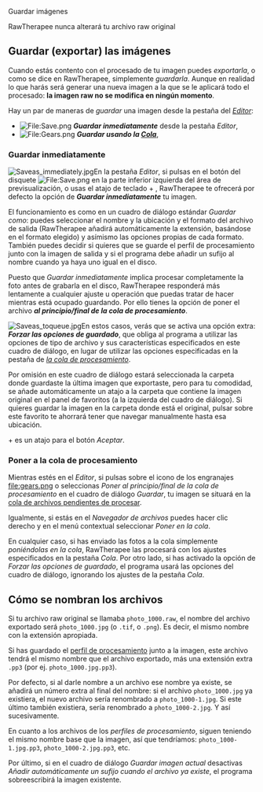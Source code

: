 <div class="pagetitle">

Guardar imágenes

</div>
<div class="headline">

RawTherapee nunca alterará tu archivo raw original

</div>

## Guardar (exportar) las imágenes

Cuando estás contento con el procesado de tu imagen puedes *exportarla*,
o como se dice en RawTherapee, simplemente *guardarla*. Aunque en
realidad lo que harás será generar una nueva imagen a la que se le
aplicará todo el procesado: **la imagen raw no se modifica en ningún
momento**.

Hay un par de maneras de *guardar* una imagen desde la pestaña del
[*Editor*](The_Image_Editor_Tab/es "wikilink"):

- ![<File:Save.png>](Save.png "File:Save.png") ***Guardar
  inmediatamente*** desde la pestaña *Editor*,
- ![<File:Gears.png>](Gears.png "File:Gears.png") ***Guardar usando la
  [Cola](Queue/es "wikilink")***,

### Guardar inmediatamente

![](Saveas_immediately.jpg "Saveas_immediately.jpg")En la pestaña
*Editor*, si pulsas en el botón del disquete
![<File:Save.png>](Save.png "File:Save.png") en la parte inferior
izquierda del área de previsualización, o usas el atajo de teclado  + ,
RawTherapee te ofrecerá por defecto la opción de ***Guardar
inmediatamente*** tu imagen.

El funcionamiento es como en un cuadro de diálogo estándar *Guardar
como*: puedes seleccionar el nombre y la ubicación y el formato del
archivo de salida (RawTherapee añadirá automáticamente la extensión,
basándose en el formato elegido) y asímismo las opciones propias de cada
formato. También puedes decidir si quieres que se guarde el perfil de
procesamiento junto con la imagen de salida y si el programa debe añadir
un sufijo al nombre cuando ya haya uno igual en el disco.

Puesto que *Guardar inmediatamente* implica procesar completamente la
foto antes de grabarla en el disco, RawTherapee responderá más
lentamente a cualquier ajuste u operación que puedas tratar de hacer
mientras está ocupado guardando. Por ello tienes la opción de poner el
archivo ***al principio/final de la cola de procesamiento***.

![](Saveas_toqueue.jpg "Saveas_toqueue.jpg")En estos casos, verás que se
activa una opción extra: ***Forzar las opciones de guardado***, que
obliga al programa a utilizar las opciones de tipo de archivo y sus
características especificados en este cuadro de diálogo, en lugar de
utilizar las opciones especificadas en la pestaña de [*la cola de
procesamiento*](Queue/es#Ajustes_de_la_cola "wikilink").

Por omisión en este cuadro de diálogo estará seleccionada la carpeta
donde guardaste la última imagen que exportaste, pero para tu comodidad,
se añade automáticamente un atajo a la carpeta que contiene la imagen
original en el panel de favoritos (a la izquierda del cuadro de
diálogo). Si quieres guardar la imagen en la carpeta donde está el
original, pulsar sobre este favorito te ahorrará tener que navegar
manualmente hasta esa ubicación.

\+ es un atajo para el botón *Aceptar*.

### Poner a la cola de procesamiento

Mientras estés en el *Editor*, si pulsas sobre el icono de los
engranajes [<file:gears.png>](file:gears.png "wikilink") o seleccionas
*Poner al principio/final de la cola de procesamiento* en el cuadro de
diálogo *Guardar*, tu imagen se situará en la [cola de archivos
pendientes de procesar](Queue/es "wikilink").

Igualmente, si estás en el *Navegador de archivos* puedes hacer clic
derecho y en el menú contextual seleccionar *Poner en la cola*.

En cualquier caso, si has enviado las fotos a la cola simplemente
*poniéndolas en la cola*, RawTherapee las procesará con los ajustes
especificados en la pestaña *Cola*. Por otro lado, si has activado la
opción de *Forzar las opciones de guardado*, el programa usará las
opciones del cuadro de diálogo, ignorando los ajustes de la pestaña
*Cola*.

## Cómo se nombran los archivos

Si tu archivo raw original se llamaba `photo_1000.raw`, el nombre del
archivo exportado será `photo_1000.jpg` (o `.tif`, o `.png`). Es decir,
el mismo nombre con la extensión apropiada.

Si has guardado el [perfil de
procesamiento](Queue/es#Ajustes_de_la_cola "wikilink") junto a la
imagen, este archivo tendrá el mismo nombre que el archivo exportado,
más una extensión extra `.pp3` (por ej. `photo_1000.jpg.pp3`).

Por defecto, si al darle nombre a un archivo ese nombre ya existe, se
añadirá un número extra al final del nombre: si el archivo
`photo_1000.jpg` ya existiera, el nuevo archivo sería renombrado a
`photo_1000-1.jpg`. Si este último también existiera, sería renombrado a
`photo_1000-2.jpg`. Y así sucesivamente.

En cuanto a los archivos de los *perfiles de procesamiento*, siguen
teniendo el mismo nombre base que la imagen, así que tendríamos:
`photo_1000-1.jpg.pp3`, `photo_1000-2.jpg.pp3`, etc.

Por último, si en el cuadro de diálogo *Guardar imagen actual*
desactivas *Añadir automáticamente un sufijo cuando el archivo ya
existe*, el programa sobreescribirá la imagen existente.